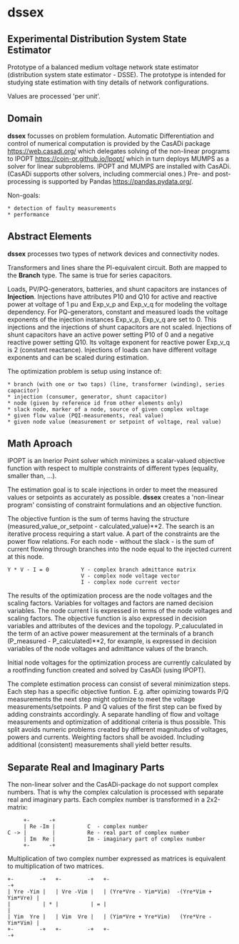 # dssex

## Experimental Distribution System State Estimator

Prototype of a balanced medium voltage network state estimator 
(distribution system state estimator - DSSE). The prototype is intended
for studying state estimation with tiny details of network configurations.

Values are processed 'per unit'.

## Domain

**dssex** focusses on problem formulation. Automatic Differentiation and 
control of numerical computation is provided by the CasADi package 
https://web.casadi.org/ which delegates solving of the non-linear programs to
IPOPT https://coin-or.github.io/Ipopt/ which in turn deploys MUMPS as a solver
for linear subproblems. IPOPT and MUMPS are installed with CasADi. 
(CasADi supports other solvers, including commercial ones.)
Pre- and post-processing is supported by Pandas https://pandas.pydata.org/.

Non-goals:
 
    * detection of faulty measurements 
    * performance

## Abstract Elements

**dssex** processes two types of network devices and connectivity nodes.

Transformers and lines share the PI-equivalent circuit. Both are mapped to the 
**Branch** type. The same is true for series capacitors.

Loads, PV/PQ-generators, batteries, and shunt capacitors are instances of 
**Injection**. Injections have attributes P10 and Q10 for active and reactive 
power at voltage of 1&nbsp;pu and Exp_v_p and Exp_v_q for modeling the voltage 
dependency. For PQ-generators, constant and measured loads the voltage
exponents of the injection instances Exp_v_p, Exp_v_q are set to 0. This 
injections and the injections of shunt capacitors are not scaled. Injections 
of shunt capacitors have an active power setting P10 of 0 and a negative 
reactive power setting Q10. Its voltage exponent for reactive power Exp_v_q 
is 2 (constant reactance). Injections of loads can have different voltage 
exponents and can be scaled during estimation.

The optimization problem is setup using instance of:

    * branch (with one or two taps) (line, transformer (winding), series capacitor)
    * injection (consumer, generator, shunt capacitor)
    * node (given by reference id from other elements only)
    * slack node, marker of a node, source of given complex voltage
    * given flow value (PQI-measurements, real value)
    * given node value (measurement or setpoint of voltage, real value)

## Math Aproach

IPOPT is an Inerior Point solver which minimizes a scalar-valued objective 
function with respect to multiple constraints of different types 
(equality, smaller than, ...). 

The estimation goal is to scale injections in order to meet the measured 
values or setpoints as accurately as possible. **dssex** creates a 
'non-linear program' consisting of constraint formulations and an 
objective function.

The objective funtion is the sum of terms having the structure
(measured_value_or_setpoint - calculated_value)\*\*2. The search is
an iterative process requiring a start value. A part of the constraints
are the power flow relations. For each node&nbsp;- without the slack&nbsp;-
is the sum of current flowing through branches into the node equal to the 
injected current at this node.

    Y * V - I = 0          Y - complex branch admittance matrix
                           V - complex node voltage vector
                           I - complex node current vector

The results of the optimization process are the node voltages and the
scaling factors. Variables for voltages and factors are named decision
variables. The node current I is expressed in terms of the node voltages
and scaling factors. The objective function is also expressed in decision 
variables and attributes of the devices and the topology. P_caluculated 
in the term of an active power measurement at the terminals of a branch
(P_measured - P_calculated)\*\*2, for example, is expressed in decision 
variables of the node voltages and admittance values of the branch.

Initial node voltages for the optimization process are currently calculated 
by a rootfinding function created and solved by CasADi (using IPOPT).

The complete estimation process can consist of several minimization steps. 
Each step has a specific objective funtion. E.g. after 
opimizing towards P/Q measurements the next step might optimize to meet the 
voltage measurements/setpoints. P and Q values of the first step can be 
fixed by adding constraints accordingly. A separate handling of flow and 
voltage measurements and optimization of additional criteria is thus possible. 
This split avoids numeric problems created by different magnitudes of 
voltages, powers and currents. Weighting factors shall be avoided. 
Including additional (consistent) measurements shall yield better results.

## Separate Real and Imaginary Parts

The non-linear solver and the CasADi-package do not support complex numbers.
That is why the complex calculation is processed with separate real and
imaginary parts. Each complex number is transformed in a 2x2-matrix:

         +-      -+
         | Re -Im |          C  - complex number
    C -> |        |          Re - real part of complex number
         | Im  Re |          Im - imaginary part of complex number
         +-      -+

Multiplication of two complex number expressed as matrices is equivalent to
multiplication of two matrices.

    +-        -+   +-        -+   +-                                         -+
    | Yre -Yim |   | Vre -Vim |   | (Yre*Vre - Yim*Vim)  -(Yre*Vim + Yim*Vre) |
    |          | * |          | = |                                           |
    | Yim  Yre |   | Vim  Vre |   | (Yim*Vre + Yre*Vim)   (Yre*Vre - Yim*Vim) |
    +-        -+   +-        -+   +-                                         -+
